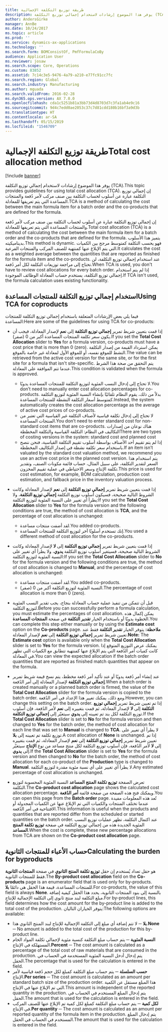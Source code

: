 ```yaml
---
title: طريقة توزيع التكلفة الإجمالية
description: يوفر هذا الموضوع إرشادات لاستخدام إجمالي توزيع التكلفة (TCA). إن إجمالي توزيع التكلفة عبارة عن أسلوب لحساب التكلفة بين صنف مركب لأمر دُفعة والمنتجات المساعدة التي يتم تعريفها للمعادلة.
author: AndersGirke
manager: AnnBe
ms.date: 10/24/2017
ms.topic: article
ms.prod: ''
ms.service: dynamics-ax-applications
ms.technology: ''
ms.search.form: BOMConsistOf, PmfFormulaCoBy
audience: Application User
ms.reviewer: josaw
ms.search.scope: Core, Operations
ms.custom: 83852
ms.assetid: 7c14c3e5-9476-4a79-a210-e77fc91cc7fc
ms.search.region: Global
ms.search.industry: Manufacturing
ms.author: mguada
ms.search.validFrom: 2016-02-28
ms.dyn365.ops.version: AX 7.0.0
ms.openlocfilehash: cda1c5251b81a3bb73d4d8703d7c3fa1ab4e9c16
ms.sourcegitcommit: 9d4c7edd0ae2053c37c7d81cdd180b16bf3a9d3b
ms.translationtype: HT
ms.contentlocale: ar-SA
ms.lasthandoff: 05/15/2019
ms.locfileid: "1546709"
---
```

# <a name="total-cost-allocation-method"></a><span data-ttu-id="76b2b-104">طريقة توزيع التكلفة الإجمالية</span><span class="sxs-lookup"><span data-stu-id="76b2b-104">Total cost allocation method</span></span>

[!include [banner](../includes/banner.md)]

<span data-ttu-id="76b2b-105">يوفر هذا الموضوع إرشادات لاستخدام إجمالي توزيع التكلفة (TCA).</span><span class="sxs-lookup"><span data-stu-id="76b2b-105">This topic provides guidelines for using total cost allocation (TCA).</span></span> <span data-ttu-id="76b2b-106">إن إجمالي توزيع التكلفة عبارة عن أسلوب لحساب التكلفة بين صنف مركب لأمر دُفعة والمنتجات المساعدة التي يتم تعريفها للمعادلة.</span><span class="sxs-lookup"><span data-stu-id="76b2b-106">TCA is a method of calculating the cost between the main formula item for a batch order and the co-products that are defined for the formula.</span></span>

<span data-ttu-id="76b2b-107">إن إجمالي توزيع التكلفة عبارة عن أسلوب لحساب التكلفة بين صنف مركب لأمر دُفعة والمنتجات المساعدة التي يتم تعريفها للمعادلة.</span><span class="sxs-lookup"><span data-stu-id="76b2b-107">Total cost allocation (TCA) is a method of calculating the cost between the main formula item for a batch order and the co-products that are defined for the formula.</span></span> <span data-ttu-id="76b2b-108">يتميز هذا الأسلوب بديناميكيته.</span><span class="sxs-lookup"><span data-stu-id="76b2b-108">This method is dynamic.</span></span> <span data-ttu-id="76b2b-109">فهو يحسب التكلفة كمتوسط مرجح بين الكميات التي يتم الإبلاغ عنها كمنتهية للصنف المركب والمنتجات الفرعية.</span><span class="sxs-lookup"><span data-stu-id="76b2b-109">It calculates the cost as a weighted average between the quantities that are reported as finished for the formula item and the co-products.</span></span> <span data-ttu-id="76b2b-110">عند استخدام إجمالي توزيع التكلفة، لن تحتاج إلى مراجعة توزيعات التكلفة لكل أمر دُفعة.</span><span class="sxs-lookup"><span data-stu-id="76b2b-110">When TCA is used, you don't have to review cost allocations for every batch order.</span></span> <span data-ttu-id="76b2b-111">إذا لم يتم استخدام إجمالي توزيع التكلفة، يستخدم حساب المعادلة الوظائف الموجودة.</span><span class="sxs-lookup"><span data-stu-id="76b2b-111">If TCA isn't used, the formula calculation uses existing functionality.</span></span>

## <a name="using-tca-for-coproducts"></a><span data-ttu-id="76b2b-112">استخدام إجمالي توزيع التكلفة للمنتجات المساعدة</span><span class="sxs-lookup"><span data-stu-id="76b2b-112">Using TCA for coproducts</span></span>
<span data-ttu-id="76b2b-113">فيما يلي بعض الإرشادات المتعلقة باستخدام إجمالي توزيع التكلفة للمنتجات المساعدة:</span><span class="sxs-lookup"><span data-stu-id="76b2b-113">Here are some of the guidelines for using TCA for co-products:</span></span>

-   <span data-ttu-id="76b2b-114">إذا قمت بتعيين شريط تمرير **إجمالي توزيع التكلفة** إلى **نعم** لإصدار المعادلة، فيجب أن يكون سعر تكلفة المنتجات المساعدة أكبر من 0 (صفر).</span><span class="sxs-lookup"><span data-stu-id="76b2b-114">If you set the **Total Cost Allocation** slider to **Yes** for a formula version, co-products must have a cost price that is more than 0 (zero).</span></span> <span data-ttu-id="76b2b-115">يمكن استرداد القيمة من إصدار التكلفة النشط للموقع نفسه، أو للموقع الأول لمعادلة غير خاصة بالموقع.</span><span class="sxs-lookup"><span data-stu-id="76b2b-115">The value can be retrieved from the active cost version for the same site, or for the first site for a formula that isn't site-specific.</span></span> <span data-ttu-id="76b2b-116">يتم التحقق من صحة هذا الشرط عندما تتم الموافقة على المعادلة.</span><span class="sxs-lookup"><span data-stu-id="76b2b-116">This condition is validated when the formula is approved.</span></span>

    -   <span data-ttu-id="76b2b-117">لا تحتاج إلى إدخال النسب المئوية لتوزيع التكلفة للمنتجات المساعدة يدويًا.</span><span class="sxs-lookup"><span data-stu-id="76b2b-117">You don’t need to manually enter cost allocation percentages for co-products.</span></span> <span data-ttu-id="76b2b-118">بدلاً من ذلك، يقوم النظام تلقائيًا بإنشاء النسبة المئوية لتوزيع التكلفة كمتوسط أسعار التكلفة النشطة للمنتجات المساعدة.</span><span class="sxs-lookup"><span data-stu-id="76b2b-118">Instead, the system automatically creates the cost allocation percentage as the average of active cost prices of co-products.</span></span> 
    -   <span data-ttu-id="76b2b-119">لا تحتاج إلى إدخال تكلفة قياسية لأصناف التكلفة غير القياسية التي تعتبر من المنتجات المساعدة.</span><span class="sxs-lookup"><span data-stu-id="76b2b-119">You don’t need to enter standard cost for non-standard cost items that are co-products.</span></span> <span data-ttu-id="76b2b-120">هناك نوعان من إصدارات التكاليف في النظام: التكلفة القياسية والتكلفة المخططة‬</span><span class="sxs-lookup"><span data-stu-id="76b2b-120">There are two types of costing versions in the system: standard cost and planned cost</span></span> 
    -   <span data-ttu-id="76b2b-121">إذا لم يتم تقييم أحد الأصناف بواسطة أسلوب تقييم التكلفة القياسية، فنحن ننصح باستخدام سعر تكلفة نشطة في إصدار التكاليف المخططة.</span><span class="sxs-lookup"><span data-stu-id="76b2b-121">If an item isn’t valuated by the standard cost valuation method, we recommend you use an active cost price in the planned cost version.</span></span> <span data-ttu-id="76b2b-122">يتم استخدام هذا السعر لتقدير التكلفة، على سبيل المثال، حساب قائمة مكونات الصنف، وتقدير تكلفة الإنتاج وسعر الاحتياطي في عملية تقييم المخزون.</span><span class="sxs-lookup"><span data-stu-id="76b2b-122">This price is used for cost estimation, for example, BOM calculation, production cost estimation, and fallback price in the inventory valuation process.</span></span> 

-   <span data-ttu-id="76b2b-123">إذا قمت بتعيين شريط تمرير **إجمالي توزيع التكلفة** إلى **نعم** لإصدار المعادلة وكانت الشروط التالية صحيحة، فسيكون أسلوب توزيع التكلفة **إجمالي توزيع التكلفة**، ولا يطرأ أي تغيير على النسبة المئوية لتوزيع التكلفة:</span><span class="sxs-lookup"><span data-stu-id="76b2b-123">If you set the **Total Cost Allocation** slider to **Yes** for the formula version and the following conditions are true, the method of cost allocation is **TCA**, and the percentage of cost allocation is unchanged:</span></span>
    -   <span data-ttu-id="76b2b-124">لقد أضفت منتجات مساعدة.</span><span class="sxs-lookup"><span data-stu-id="76b2b-124">You added co-products.</span></span>
    -   <span data-ttu-id="76b2b-125">إنك تستخدم أسلوبًا آخر لتوزيع التكلفة للمنتجات المساعدة.</span><span class="sxs-lookup"><span data-stu-id="76b2b-125">You used a different method of cost allocation for the co-products.</span></span>
-   <span data-ttu-id="76b2b-126">إذا قمت بتعيين شريط تمرير **إجمالي توزيع التكلفة** إلى **لا** لإصدار المعادلة وكانت الشروط التالية صحيحة، فسيتغير أسلوب توزيع التكلفة **يدوي**، ولا يطرأ أي تغيير على النسبة المئوية لتوزيع التكلفة:</span><span class="sxs-lookup"><span data-stu-id="76b2b-126">If you set the **Total Cost Allocation** slider to **No** for the formula version and the following conditions are true, the method of cost allocation is changed to **Manual**, and the percentage of cost allocation is unchanged:</span></span>
    -   <span data-ttu-id="76b2b-127">لقد أضفت منتجات مساعدة.</span><span class="sxs-lookup"><span data-stu-id="76b2b-127">You added co-products.</span></span>
    -   <span data-ttu-id="76b2b-128">النسبة المئوية لتوزيع التكلفة أكبر من 0 (صفر).</span><span class="sxs-lookup"><span data-stu-id="76b2b-128">The percentage of cost allocation is more than 0 (zero).</span></span>
-   <span data-ttu-id="76b2b-129">قبل أن تتمكن من تنفيذ عملية حساب المعادلة بنجاح، يجب تقدير النسب المئوية لتوزيع التكلفة.</span><span class="sxs-lookup"><span data-stu-id="76b2b-129">Before you can successfully perform a formula calculation, you must estimate the percentages of cost allocation.</span></span> <span data-ttu-id="76b2b-130">يمكن إكمال هذه الخطوة يدويًا أو باستخدام الخيار **تقدير التكلفة** في صفحة **المنتجات المساعدة**.</span><span class="sxs-lookup"><span data-stu-id="76b2b-130">You can complete this step either manually or by using the **Estimate cost** option on the **Co-products** page.</span></span> <span data-ttu-id="76b2b-131">**ملاحظة:** يتوفر الخيار **تقدير التكلفة** فقط عند تعيين شريط تمرير **إجمالي توزيع التكلفة** إلى **نعم** لإصدار المعادلة.</span><span class="sxs-lookup"><span data-stu-id="76b2b-131">**Note:** The **Estimate cost** option is available only when the **Total Cost Allocation** slider is set to **Yes** for the formula version.</span></span> <span data-ttu-id="76b2b-132">يمكنك عرض التوزيع المتوقع إذا كانت كميات أمر الدُفعة التي يتم الإبلاغ عنها كمنتهية تتطابق مع الكميات التي تظهر في المعادلة.</span><span class="sxs-lookup"><span data-stu-id="76b2b-132">You can view the expected allocation if the batch order quantities that are reported as finished match quantities that appear on the formula.</span></span>
-   <span data-ttu-id="76b2b-133">عند إنشاء أمر دُفعة يدويًا أو عند تأكيد أمر دُفعة مخطط، يتم نسخ قيمة شريط تمرير **إجمالي توزيع التكلفة** لإصدار المعادلة إلى أمر الدُفعة.</span><span class="sxs-lookup"><span data-stu-id="76b2b-133">When a batch order is created manually or a planned batch order is firmed, the value of the **Total Cost Allocation** slider for the formula version is copied to the batch order.</span></span> <span data-ttu-id="76b2b-134">ومع ذلك، يمكنك تغيير هذا الإعداد في أمر الدُفعة.</span><span class="sxs-lookup"><span data-stu-id="76b2b-134">However, you can change this setting on the batch order.</span></span> <span data-ttu-id="76b2b-135">إذا تم تعيين شريط تمرير **إجمالي توزيع التكلفة** إلى **لا** لإصدار المعادلة، ثم قمت بتغييره إلى **نعم** لأمر الدُفعة، فإن أسلوب توزيع التكلفة لكل بند تم تعيينه إلى **يدوي** سيتغيّر إلى **إجمالي توزيع التكلفة‬**.</span><span class="sxs-lookup"><span data-stu-id="76b2b-135">If the **Total Cost Allocation** slider is set to **No** for the formula version and then changed to **Yes** for the batch order, the method of cost allocation for each line that was set to **Manual** is changed to **TCA**.</span></span> <span data-ttu-id="76b2b-136">لا يطرأ أي تغيير على توزيع تكلفة تم تعيينه إلى **بلا**.</span><span class="sxs-lookup"><span data-stu-id="76b2b-136">A cost allocation of **None** is unchanged.</span></span> <span data-ttu-id="76b2b-137">إذا تم تعيين شريط تمرير **إجمالي توزيع التكلفة** إلى **نعم** لإصدار المعادلة، ثم قمت بتغييره إلى **لا** لأمر الدُفعة، فإن أسلوب توزيع التكلفة لكل منتج مساعد من نوع **الإنتاج** سيتغيّر إلى **يدوي‬**.</span><span class="sxs-lookup"><span data-stu-id="76b2b-137">If the **Total Cost Allocation** slider is set to **Yes** for the formula version and then changed to **No** for the batch order, the method of cost allocation for each co-product of the **Production** type is changed to **Manual**.</span></span> <span data-ttu-id="76b2b-138">لا يطرأ أي تغيير على أي نسبة مئوية مقدرة لتوزيع التكلفة.</span><span class="sxs-lookup"><span data-stu-id="76b2b-138">Any estimated percentage of cost allocation is unchanged.</span></span>
-   <span data-ttu-id="76b2b-139">تعرض الصفحة **توزيع تكلفة المنتج المساعد** النسبة المئوية المحسوبة لتوزيع التكلفة.</span><span class="sxs-lookup"><span data-stu-id="76b2b-139">The **Co-product cost allocation** page shows the calculated cost allocation percentage.</span></span> <span data-ttu-id="76b2b-140">ويمكنك فتح هذه الصفحة من صفحة قائمة **أمر الدُفعة**.</span><span class="sxs-lookup"><span data-stu-id="76b2b-140">You can open this page from the **Batch order** page.</span></span> <span data-ttu-id="76b2b-141">تُعد هذه المعلومات مفيدة عندما تختلف المنتجات والكميات التي تم الإبلاغ عنها عن الكميات المجدولة أو الافتتاحية في أمر الدُفعة.</span><span class="sxs-lookup"><span data-stu-id="76b2b-141">This information is useful when the products and quantities that are reported differ from the scheduled or started quantities on the batch order.</span></span> <span data-ttu-id="76b2b-142">عند اكتمال التكلفة، تظهر عمليات توزيع النسب المئوية الجديدة هذه من إجمالي توزيع التكلفة‬ في صفحة **توزيع تكلفة المنتج المساعد**.</span><span class="sxs-lookup"><span data-stu-id="76b2b-142">When the cost is complete, these new percentage allocations from TCA are shown on the **Co-product cost allocation** page.</span></span>

## <a name="calculating-the-burden-for-byproducts"></a><span data-ttu-id="76b2b-143">حساب الأعباء للمنتجات الثانوية</span><span class="sxs-lookup"><span data-stu-id="76b2b-143">Calculating the burden for byproducts</span></span>
<span data-ttu-id="76b2b-144">إن حقل **توزيع تكلفة المنتج الثانوي** في صفحة **المنتجات الثانوية‏‎** هو حقل تعداد يُستخدم فقط للمنتجات الثانوية.</span><span class="sxs-lookup"><span data-stu-id="76b2b-144">The **By-product cost allocation** field on the **Co-products** page is an enumerator field that is used only for by-products.</span></span> <span data-ttu-id="76b2b-145">للمنتجات المساعدة، قيمة هذا الحقل هي دائمًا **بلا**.</span><span class="sxs-lookup"><span data-stu-id="76b2b-145">For co-products, the value of this field is always **None**.</span></span> <span data-ttu-id="76b2b-146">بالنسبة إلى بنود المنتجات الثانوية، يحدد هذا الحقل كيفية إضافة مبلغ التكلفة لبند منتج ثانوي إلى التكلفة الإجمالية للإنتاج.</span><span class="sxs-lookup"><span data-stu-id="76b2b-146">For by-product lines, this field determines how the cost amount for the by-product line is added to the total cost of the production.</span></span> <span data-ttu-id="76b2b-147">يتوفر الخياران التاليان:</span><span class="sxs-lookup"><span data-stu-id="76b2b-147">The following options are available:</span></span>

-   <span data-ttu-id="76b2b-148">**بلا** ─ لا تتم إضافة أي مبلغ إلى التكلفة الإجمالية للإنتاج لبند المنتج الثانوي هذا.</span><span class="sxs-lookup"><span data-stu-id="76b2b-148">**None** ─ No amount is added to the total cost of the production for this by-product line.</span></span>
-   <span data-ttu-id="76b2b-149">**النسبة المئوية** ─ يتم حساب مبلغ التكلفة كنسبة مئوية لإجمالي تكلفة المواد الخام المستهلكة في الإنتاج.</span><span class="sxs-lookup"><span data-stu-id="76b2b-149">**Percent** ─ The cost amount is calculated as a percentage of the total cost of raw materials that are consumed in the production.</span></span> <span data-ttu-id="76b2b-150">يتم إدخال أدخل النسبة المئوية المستخدمة في الحساب في الحقل.</span><span class="sxs-lookup"><span data-stu-id="76b2b-150">The percentage that is used for the calculation is entered in the field.</span></span>
-   <span data-ttu-id="76b2b-151">**حسب السلسلة‬** ─ يتم حساب مبلغ التكلفة كمبلغ لكل حجم دُفعة قياسية لأمر الإنتاج.</span><span class="sxs-lookup"><span data-stu-id="76b2b-151">**Per series** ─ The cost amount is calculated as an amount per standard batch size of the production order.</span></span> <span data-ttu-id="76b2b-152">هذا المبلغ مستقل عن الكمية التي تم الإبلاغ عنها في الإنتاج.</span><span class="sxs-lookup"><span data-stu-id="76b2b-152">This amount is independent of the reported quantity in the production.</span></span> <span data-ttu-id="76b2b-153">يتم إدخال المبلغ المستخدم في الحساب في الحقل.</span><span class="sxs-lookup"><span data-stu-id="76b2b-153">The amount that is used for the calculation is entered in the field.</span></span>
-   <span data-ttu-id="76b2b-154">**لكل كمية‬** ─ يتم حساب مبلغ التكلفة كمبلغ لكل كمية تم الإبلاغ عنها للصنف المركب في الإنتاج.</span><span class="sxs-lookup"><span data-stu-id="76b2b-154">**Per quantity** ─ The cost amount is calculated as an amount per reported quantity of the formula item in the production.</span></span> <span data-ttu-id="76b2b-155">يتم إدخال المبلغ المستخدم في الحساب في الحقل.</span><span class="sxs-lookup"><span data-stu-id="76b2b-155">The amount that is used for the calculation is entered in the field.</span></span>




